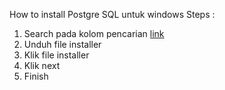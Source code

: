 How to install Postgre SQL untuk windows
Steps : 
1. Search pada kolom pencarian [link](https://www.postgresql.org/download/)
2. Unduh file installer
3. Klik file installer
4. Klik next
5. Finish
